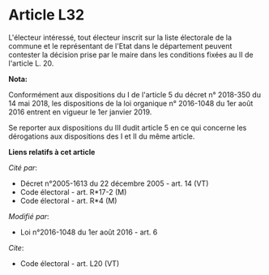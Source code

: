 # Article L32

L'électeur intéressé, tout électeur inscrit sur la liste électorale de la commune et le représentant de l'Etat dans le
département peuvent contester la décision prise par le maire dans les conditions fixées au II de l'article L. 20.

**Nota:**

Conformément aux dispositions du I de l'article 5 du décret n° 2018-350 du 14 mai 2018, les dispositions de la loi organique
n° 2016-1048 du 1er août 2016 entrent en vigueur le 1er janvier 2019.

Se reporter aux dispositions du III dudit article 5 en ce qui concerne les dérogations aux dispositions des I et II du même
article.

**Liens relatifs à cet article**

_Cité par_:

  - Décret n°2005-1613 du 22 décembre 2005 - art. 14 (VT)
  - Code électoral - art. R*17-2 (M)
  - Code électoral - art. R*4 (M)

_Modifié par_:

  - Loi n°2016-1048 du 1er août 2016 - art. 6

_Cite_:

  - Code électoral - art. L20 (VT)
